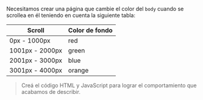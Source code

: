 Necesitamos crear una página que cambie el color del `body` cuando se scrollea en él teniendo en cuenta la siguiente tabla:

|Scroll|Color de fondo|
| --- | --- |
| 0px - 1000px | red
| 1001px - 2000px | green
| 2001px - 3000px | blue
| 3001px - 4000px | orange

> Creá el código HTML y JavaScript para lograr el comportamiento que acabamos de describir.
